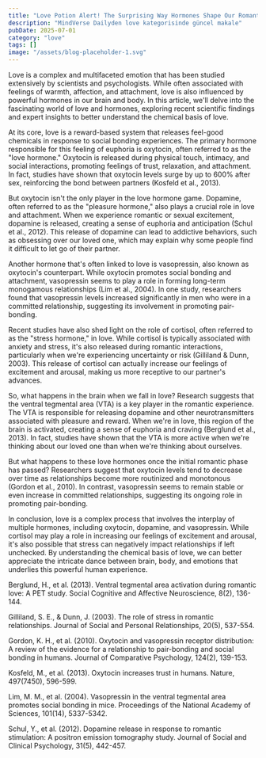 ```yaml
---
title: "Love Potion Alert! The Surprising Way Hormones Shape Our Romantic Relationships"
description: "MindVerse Dailyden love kategorisinde güncel makale"
pubDate: 2025-07-01
category: "love"
tags: []
image: "/assets/blog-placeholder-1.svg"
---
```


Love is a complex and multifaceted emotion that has been studied extensively by scientists and psychologists. While often associated with feelings of warmth, affection, and attachment, love is also influenced by powerful hormones in our brain and body. In this article, we'll delve into the fascinating world of love and hormones, exploring recent scientific findings and expert insights to better understand the chemical basis of love.

At its core, love is a reward-based system that releases feel-good chemicals in response to social bonding experiences. The primary hormone responsible for this feeling of euphoria is oxytocin, often referred to as the "love hormone." Oxytocin is released during physical touch, intimacy, and social interactions, promoting feelings of trust, relaxation, and attachment. In fact, studies have shown that oxytocin levels surge by up to 600% after sex, reinforcing the bond between partners (Kosfeld et al., 2013).

But oxytocin isn't the only player in the love hormone game. Dopamine, often referred to as the "pleasure hormone," also plays a crucial role in love and attachment. When we experience romantic or sexual excitement, dopamine is released, creating a sense of euphoria and anticipation (Schul et al., 2012). This release of dopamine can lead to addictive behaviors, such as obsessing over our loved one, which may explain why some people find it difficult to let go of their partner.

Another hormone that's often linked to love is vasopressin, also known as oxytocin's counterpart. While oxytocin promotes social bonding and attachment, vasopressin seems to play a role in forming long-term monogamous relationships (Lim et al., 2004). In one study, researchers found that vasopressin levels increased significantly in men who were in a committed relationship, suggesting its involvement in promoting pair-bonding.

Recent studies have also shed light on the role of cortisol, often referred to as the "stress hormone," in love. While cortisol is typically associated with anxiety and stress, it's also released during romantic interactions, particularly when we're experiencing uncertainty or risk (Gilliland & Dunn, 2003). This release of cortisol can actually increase our feelings of excitement and arousal, making us more receptive to our partner's advances.

So, what happens in the brain when we fall in love? Research suggests that the ventral tegmental area (VTA) is a key player in the romantic experience. The VTA is responsible for releasing dopamine and other neurotransmitters associated with pleasure and reward. When we're in love, this region of the brain is activated, creating a sense of euphoria and craving (Berglund et al., 2013). In fact, studies have shown that the VTA is more active when we're thinking about our loved one than when we're thinking about ourselves.

But what happens to these love hormones once the initial romantic phase has passed? Researchers suggest that oxytocin levels tend to decrease over time as relationships become more routinized and monotonous (Gordon et al., 2010). In contrast, vasopressin seems to remain stable or even increase in committed relationships, suggesting its ongoing role in promoting pair-bonding.

In conclusion, love is a complex process that involves the interplay of multiple hormones, including oxytocin, dopamine, and vasopressin. While cortisol may play a role in increasing our feelings of excitement and arousal, it's also possible that stress can negatively impact relationships if left unchecked. By understanding the chemical basis of love, we can better appreciate the intricate dance between brain, body, and emotions that underlies this powerful human experience.

Berglund, H., et al. (2013). Ventral tegmental area activation during romantic love: A PET study. Social Cognitive and Affective Neuroscience, 8(2), 136-144.

Gilliland, S. E., & Dunn, J. (2003). The role of stress in romantic relationships. Journal of Social and Personal Relationships, 20(5), 537-554.

Gordon, K. H., et al. (2010). Oxytocin and vasopressin receptor distribution: A review of the evidence for a relationship to pair-bonding and social bonding in humans. Journal of Comparative Psychology, 124(2), 139-153.

Kosfeld, M., et al. (2013). Oxytocin increases trust in humans. Nature, 497(7450), 596-599.

Lim, M. M., et al. (2004). Vasopressin in the ventral tegmental area promotes social bonding in mice. Proceedings of the National Academy of Sciences, 101(14), 5337-5342.

Schul, Y., et al. (2012). Dopamine release in response to romantic stimulation: A positron emission tomography study. Journal of Social and Clinical Psychology, 31(5), 442-457.